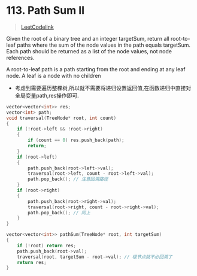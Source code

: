 # 113. Path Sum II  

> [LeetCodelink][1]  

Given the root of a binary tree and an integer targetSum, return all root-to-leaf paths where the sum of the node values in the path equals targetSum. Each path should be returned as a list of the node values, not node references.

A root-to-leaf path is a path starting from the root and ending at any leaf node. A leaf is a node with no children

- 考虑到需要遍历整棵树,所以就不需要将递归设置返回值,在函数递归中直接对全局变量path,res操作即可.

```C++
vector<vector<int>> res;
vector<int> path;
void traversal(TreeNode* root, int count)
{
    if (!root->left && !root->right)
    {
        if (count == 0) res.push_back(path);
        return;
    }
    if (root->left) 
    {
        path.push_back(root->left->val);
        traversal(root->left, count - root->left->val);
        path.pop_back(); // 注意回溯路径
    }
    if (root->right)
    {
        path.push_back(root->right->val);
        traversal(root->right, count - root->right->val);
        path.pop_back(); // 同上
    }
}

vector<vector<int>> pathSum(TreeNode* root, int targetSum)
{
    if (!root) return res;
    path.push_back(root->val);
    traversal(root, targetSum - root->val); // 根节点就不必回溯了
    return res;
}
```  

[1]: https://leetcode.com/problems/path-sum-ii/  
